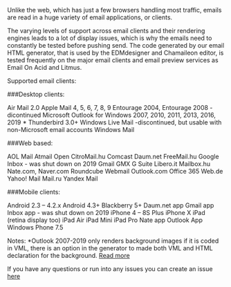 Unlike the web, which has just a few browsers handling most traffic, emails are read in a huge variety of email applications, or clients. 

The varying levels of support across email clients and their rendering engines leads to a lot of display issues, which is why the emails need to constantly be tested before pushing send. The code generated by our email HTML generator, that is used by the EDMdesigner and Chamaileon editor, is tested frequently on the major email clients and email preview services as Email On Acid and Litmus.

Supported email clients:

###Desktop clients:

Air Mail 2.0
Apple Mail 4, 5, 6, 7, 8, 9
Entourage 2004, Entourage 2008 - dicontinued
Microsoft Outlook for Windows 2007, 2010, 2011, 2013, 2016, 2019 *
Thunderbird 3.0+
Windows Live Mail -discontinued, but usable with non-Microsoft email accounts
Windows Mail

###Web based:

AOL Mail
Atmail Open
Cit<span>roMail.h</span>u
Comcast
D<span>aum.n</span>et
Fr<span>eeMail.h</span>u
Google Inbox - was shut down on 2019
Gmail
GMX
G Suite
Li<span>bero.i</span>t
Mailbox.h</span>u
N<span>ate.c</span>om, N<span>aver.c</span>om
Roundcube Webmail
O<span>utlook.c</span>om
Office 365
W<span>eb.d</span>e
Yahoo! Mail
M<span>ail.r</span>u
Yandex Mail

###Mobile clients: 

Android 2.3 – 4.2.x
Android 4.3+
Blackberry 5+
D<span>aum.n</span>et app
Gmail app 
Inbox app - was shut down on 2019
iPhone 4 – 8S Plus
iPhone X
iPad (retina display too)
iPad Air
iPad Mini
iPad Pro
Nate app
Outlook App
Windows Phone 7.5


Notes:
*Outlook 2007-2019 only renders background images if it is coded in VML, there is an option in the generator to made both VML and HTML declaration for the background. [Read more](../generator-settings/VMLbackground.md)

 If you have any questions or run into any issues you can create an issue [here](https://github.com/EDMdesigner/editor-issues) 
